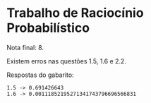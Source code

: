 # Trabalho de Raciocínio Probabilístico




Nota final: 8.

Existem erros nas questões 1.5, 1.6 e 2.2.

Respostas do gabarito:

    1.5 -> 0.691426643
    1.6 -> 0.00111852195271341743796696566831

